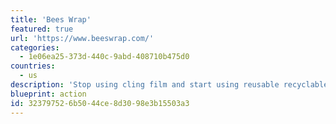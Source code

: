 ```yaml
---
title: 'Bees Wrap'
featured: true
url: 'https://www.beeswrap.com/'
categories:
  - 1e06ea25-373d-440c-9abd-408710b475d0
countries:
  - us
description: 'Stop using cling film and start using reusable recyclable wraps made from bees wax and organic jojoba oil.'
blueprint: action
id: 32379752-6b50-44ce-8d30-98e3b15503a3
---
```


